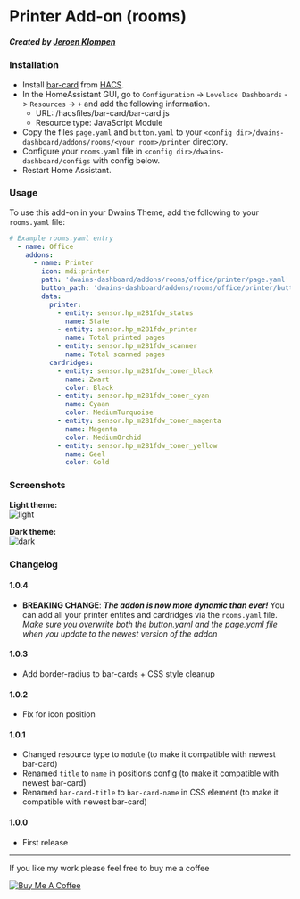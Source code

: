 # Printer Add-on (rooms)
##### Created by [Jeroen Klompen](https://github.com/klumpke/)


### Installation
- Install [bar-card](https://github.com/custom-cards/bar-card) from [HACS](https://hacs.xyz).
- In the HomeAssistant GUI, go to `Configuration` -> `Lovelace Dashboards` -> `Resources` -> `+` and add the following information.
  - URL: /hacsfiles/bar-card/bar-card.js
  - Resource type: JavaScript Module
- Copy the files `page.yaml` and `button.yaml` to your `<config dir>/dwains-dashboard/addons/rooms/<your room>/printer` directory.
- Configure your `rooms.yaml` file in `<config dir>/dwains-dashboard/configs` with config below.
- Restart Home Assistant.


### Usage
To use this add-on in your Dwains Theme, add the following to your `rooms.yaml` file:
```yaml
# Example rooms.yaml entry
  - name: Office
    addons:
      - name: Printer
        icon: mdi:printer
        path: 'dwains-dashboard/addons/rooms/office/printer/page.yaml'
        button_path: 'dwains-dashboard/addons/rooms/office/printer/button.yaml'
        data:
          printer:
            - entity: sensor.hp_m281fdw_status
              name: State
            - entity: sensor.hp_m281fdw_printer
              name: Total printed pages
            - entity: sensor.hp_m281fdw_scanner
              name: Total scanned pages
          cardridges:
            - entity: sensor.hp_m281fdw_toner_black
              name: Zwart
              color: Black
            - entity: sensor.hp_m281fdw_toner_cyan
              name: Cyaan
              color: MediumTurquoise
            - entity: sensor.hp_m281fdw_toner_magenta
              name: Magenta
              color: MediumOrchid
            - entity: sensor.hp_m281fdw_toner_yellow
              name: Geel
              color: Gold
```

### Screenshots
**Light theme:**<br>
![light](https://github.com/Klumpke/dwains-dashboard-addons/blob/master/rooms/printer/.github/screenshots/light.png "Light")

**Dark theme:**<br>
![dark](https://github.com/Klumpke/dwains-dashboard-addons/blob/master/rooms/printer/.github/screenshots/dark.png "Dark")


### Changelog
#### 1.0.4
- **BREAKING CHANGE**: ***The addon is now more dynamic than ever!*** You can add all your printer entites and cardridges via the `rooms.yaml` file. *Make sure you overwrite both the button.yaml and the page.yaml file when you update to the newest version of the addon*
#### 1.0.3
- Add border-radius to bar-cards + CSS style cleanup
#### 1.0.2
- Fix for icon position
#### 1.0.1
- Changed resource type to `module` (to make it compatible with newest bar-card)
- Renamed `title` to `name` in positions config (to make it compatible with newest bar-card)
- Renamed `bar-card-title` to `bar-card-name` in CSS element (to make it compatible with newest bar-card)
#### 1.0.0
- First release

---

If you like my work please feel free to buy me a coffee

<a href="https://www.buymeacoffee.com/klumpke" target="_blank"><img src="https://www.buymeacoffee.com/assets/img/custom_images/white_img.png" alt="Buy Me A Coffee"></a>
